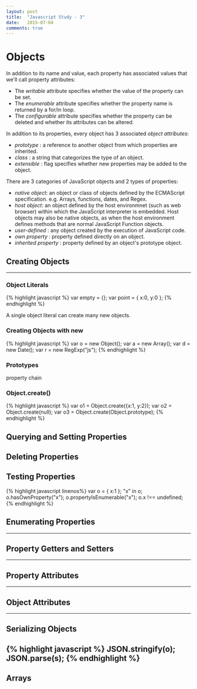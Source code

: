```yaml
---
layout: post
title:  "Javascript Study - 3"
date:   2015-07-04  
comments: true
---
```


# Objects

In addition to its name and value, each property has associated values that we'll call property attributes:

- The *writable* attribute specifies whether the value of the property can be set.
- The *enumerable* attribute specifies whether the property name is returned by a for/in loop.
- The *configurable* attribute specifies whether the property can be deleted and whether its attributes can be altered.

In addition to its properties, every object has 3 associated *object attributes*:

- *prototype* : a reference to another object from which properties are inherited.
- *class* : a string that categorizes the type of an object.
- *extensible* : flag specifies whether new properties may be added to the object.

There are 3 categories of JavaScript objects and 2 types of properties:

- *native object*: an object or class of objects defined by the ECMAScript specification. e.g. Arrays, functions, dates, and Regex.
- *host object*: an object defined by the host environmnet (such as web browser) within which the JavaScript interpreter is embedded. Host objects may also be native objects, as when the host environment defines methods that are normal JavaScript Function objects.
- *user-defined* : any object created by the execution of JavaScript code.
- *own property* : property defined directly on an object.
- *inherited property* : property defined by an object's prototype object.

## Creating Objects

----

### Object Literals

{% highlight javascript %}
var empty = {};
var point = { x:0, y:0 };
{% endhighlight %}

A single object literal can create many new objects.

### Creating Objects with **new**

{% highlight javascript %}
var o = new Object();
var a = new Array();
var d = new Date();
var r = new RegExp("js");
{% endhighlight %}

### Prototypes

property chain

### Object.create()


{% highlight javascript %}
var o1 = Object.create({x:1, y:2});
var o2 = Object.create(null);
var o3 = Object.create(Object.prototype);
{% endhighlight %}

## Querying and Setting Properties

## Deleting Properties

## Testing Properties

{% highlight javascript linenos%}
var o = { x:1 };
"x" in o;
o.hasOwnProperty("x");
o.propertyIsEnumerable("x");
o.x !== undefined;
{% endhighlight %}

## Enumerating Properties
-----
## Property Getters and Setters
-----
## Property Attributes
-----

## Object Attributes
-----

## Serializing Objects

{% highlight javascript %}
JSON.stringify(o);
JSON.parse(s);
{% endhighlight %}
-----

## Arrays
